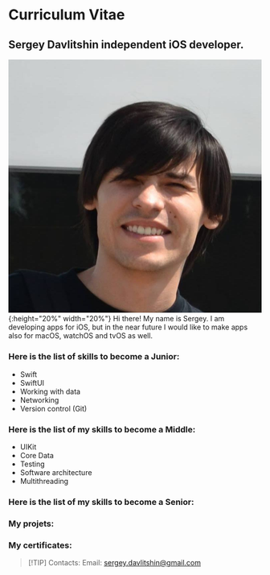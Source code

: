 # Curriculum Vitae
## Sergey Davlitshin independent iOS developer.
![Me](img/me.jpeg){:height="20%" width="20%"} 
Hi there! My name is Sergey. I am developing apps for iOS, but in the near future I would like to make apps also for macOS, watchOS and tvOS as well.

### Here is the list of skills to become a Junior:
* Swift
* SwiftUI
* Working with data
* Networking
* Version control (Git)

### Here is the list of my skills to become a Middle:
* UIKit
* Core Data
* Testing
* Software architecture
* Multithreading

### Here is the list of my skills to become a Senior:

### My projets:

### My certificates:

> [!TIP] Contacts:
> Email: sergey.davlitshin@gmail.com